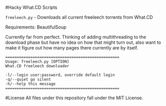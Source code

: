 #Hacky What.CD Scripts

`freeleech.py` - Downloads all current freeleech torrents from What.CD

Requirements: BeautifulSoup

Currently far from perfect. Thinking of adding multithreading to the download phase but have no idea on how that might turn out, also want to make it figure out how many pages there currently are by itself.

    ==================================================
    Usage: freeleech.py [OPTION]
    What.CD freeleech downloader

    -l/--login user:password, override default login
    -q/--quiet go silent
    -h/--help this message
    ==================================================

#License
All files under this repository fall under the MIT License.